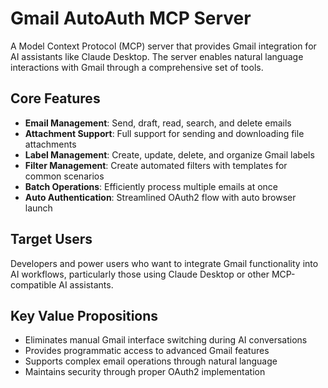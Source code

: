 # Gmail AutoAuth MCP Server

A Model Context Protocol (MCP) server that provides Gmail integration for AI assistants like Claude Desktop. The server enables natural language interactions with Gmail through a comprehensive set of tools.

## Core Features

- **Email Management**: Send, draft, read, search, and delete emails
- **Attachment Support**: Full support for sending and downloading file attachments
- **Label Management**: Create, update, delete, and organize Gmail labels
- **Filter Management**: Create automated filters with templates for common scenarios
- **Batch Operations**: Efficiently process multiple emails at once
- **Auto Authentication**: Streamlined OAuth2 flow with auto browser launch

## Target Users

Developers and power users who want to integrate Gmail functionality into AI workflows, particularly those using Claude Desktop or other MCP-compatible AI assistants.

## Key Value Propositions

- Eliminates manual Gmail interface switching during AI conversations
- Provides programmatic access to advanced Gmail features
- Supports complex email operations through natural language
- Maintains security through proper OAuth2 implementation